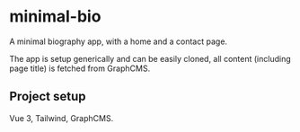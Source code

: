 # minimal-bio

A minimal biography app, with a home and a contact page. 

The app is setup generically and can be easily cloned, all content (including page title) is fetched from GraphCMS.

## Project setup

Vue 3, Tailwind, GraphCMS.
